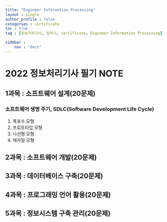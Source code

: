 ```yaml
---
title: "Engineer Information Processing"
layout : single
author_profile : false
categories : certificate
toc : true
tag : [정보처리기사, 정처기, certificate, Engineer Information Processing]

sidebar :
    nav : "docs"
---
```


# 2022 정보처리기사 필기 NOTE
## 1과목 : 소프트웨어 설계(20문제)
### 소프트웨어 생명 주기, SDLC(Software Development Life Cycle)

1. 폭포수 모형
2. 프로토타입 모형
3. 나선형 모형
4. 애자일 모형

## 2과목 : 소프트웨어 개발(20문제)
## 3과목 : 데이터베이스 구축(20문제)
## 4과목 : 프로그래밍 언어 활용(20문제)
## 5과목 : 정보시스템 구축 관리(20문제)